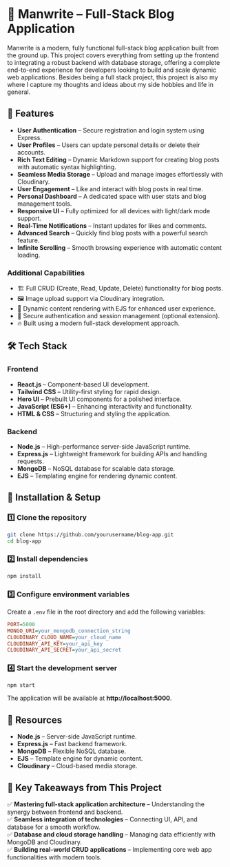 # 📝 Manwrite – Full-Stack Blog Application  

Manwrite is a modern, fully functional full-stack blog application built from the ground up. This project covers everything from setting up the frontend to integrating a robust backend with database storage, offering a complete end-to-end experience for developers looking to build and scale dynamic web applications. Besides being a full stack project, this project is also my where I capture my thoughts and ideas about my side hobbies and life in general.

## 🚀 Features  
- **User Authentication** – Secure registration and login system using Express.  
- **User Profiles** – Users can update personal details or delete their accounts.  
- **Rich Text Editing** – Dynamic Markdown support for creating blog posts with automatic syntax highlighting.  
- **Seamless Media Storage** – Upload and manage images effortlessly with Cloudinary.  
- **User Engagement** – Like and interact with blog posts in real time.  
- **Personal Dashboard** – A dedicated space with user stats and blog management tools.  
- **Responsive UI** – Fully optimized for all devices with light/dark mode support.  
- **Real-Time Notifications** – Instant updates for likes and comments.  
- **Advanced Search** – Quickly find blog posts with a powerful search feature.  
- **Infinite Scrolling** – Smooth browsing experience with automatic content loading.  

### Additional Capabilities  
- 🏗️ Full CRUD (Create, Read, Update, Delete) functionality for blog posts.  
- 🖼️ Image upload support via Cloudinary integration.  
- 📄 Dynamic content rendering with EJS for enhanced user experience.  
- 🔐 Secure authentication and session management (optional extension).  
- 🔥 Built using a modern full-stack development approach.  

## 🛠 Tech Stack  

### **Frontend**  
- **React.js** – Component-based UI development.  
- **Tailwind CSS** – Utility-first styling for rapid design.  
- **Hero UI** – Prebuilt UI components for a polished interface.  
- **JavaScript (ES6+)** – Enhancing interactivity and functionality.  
- **HTML & CSS** – Structuring and styling the application.  

### **Backend**  
- **Node.js** – High-performance server-side JavaScript runtime.  
- **Express.js** – Lightweight framework for building APIs and handling requests.  
- **MongoDB** – NoSQL database for scalable data storage.  
- **EJS** – Templating engine for rendering dynamic content.  

## 📂 Installation & Setup  

### 1️⃣ Clone the repository  
```sh
git clone https://github.com/yourusername/blog-app.git
cd blog-app
```

### 2️⃣ Install dependencies  
```sh
npm install
```

### 3️⃣ Configure environment variables  
Create a `.env` file in the root directory and add the following variables:  
```ini
PORT=5000
MONGO_URI=your_mongodb_connection_string
CLOUDINARY_CLOUD_NAME=your_cloud_name
CLOUDINARY_API_KEY=your_api_key
CLOUDINARY_API_SECRET=your_api_secret
```

### 4️⃣ Start the development server  
```sh
npm start
```
The application will be available at **http://localhost:5000**.  

## 📁 Resources  
- **Node.js** – Server-side JavaScript runtime.  
- **Express.js** – Fast backend framework.  
- **MongoDB** – Flexible NoSQL database.  
- **EJS** – Template engine for dynamic content.  
- **Cloudinary** – Cloud-based media storage.  

## 🎯 Key Takeaways from This Project  
✅ **Mastering full-stack application architecture** – Understanding the synergy between frontend and backend.  
✅ **Seamless integration of technologies** – Connecting UI, API, and database for a smooth workflow.  
✅ **Database and cloud storage handling** – Managing data efficiently with MongoDB and Cloudinary.  
✅ **Building real-world CRUD applications** – Implementing core web app functionalities with modern tools.  
